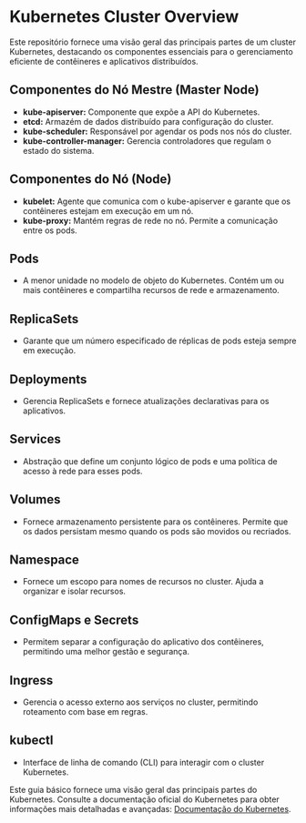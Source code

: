 # Kubernetes Cluster Overview

Este repositório fornece uma visão geral das principais partes de um cluster Kubernetes, destacando os componentes essenciais para o gerenciamento eficiente de contêineres e aplicativos distribuídos.

## Componentes do Nó Mestre (Master Node)

- **kube-apiserver:** Componente que expõe a API do Kubernetes.
- **etcd:** Armazém de dados distribuído para configuração do cluster.
- **kube-scheduler:** Responsável por agendar os pods nos nós do cluster.
- **kube-controller-manager:** Gerencia controladores que regulam o estado do sistema.

## Componentes do Nó (Node)

- **kubelet:** Agente que comunica com o kube-apiserver e garante que os contêineres estejam em execução em um nó.
- **kube-proxy:** Mantém regras de rede no nó. Permite a comunicação entre os pods.

## Pods

- A menor unidade no modelo de objeto do Kubernetes. Contém um ou mais contêineres e compartilha recursos de rede e armazenamento.

## ReplicaSets

- Garante que um número especificado de réplicas de pods esteja sempre em execução.

## Deployments

- Gerencia ReplicaSets e fornece atualizações declarativas para os aplicativos.

## Services

- Abstração que define um conjunto lógico de pods e uma política de acesso à rede para esses pods.

## Volumes

- Fornece armazenamento persistente para os contêineres. Permite que os dados persistam mesmo quando os pods são movidos ou recriados.

## Namespace

- Fornece um escopo para nomes de recursos no cluster. Ajuda a organizar e isolar recursos.

## ConfigMaps e Secrets

- Permitem separar a configuração do aplicativo dos contêineres, permitindo uma melhor gestão e segurança.

## Ingress

- Gerencia o acesso externo aos serviços no cluster, permitindo roteamento com base em regras.

## kubectl

- Interface de linha de comando (CLI) para interagir com o cluster Kubernetes.

Este guia básico fornece uma visão geral das principais partes do Kubernetes. Consulte a documentação oficial do Kubernetes para obter informações mais detalhadas e avançadas: [Documentação do Kubernetes](https://kubernetes.io/docs/).
